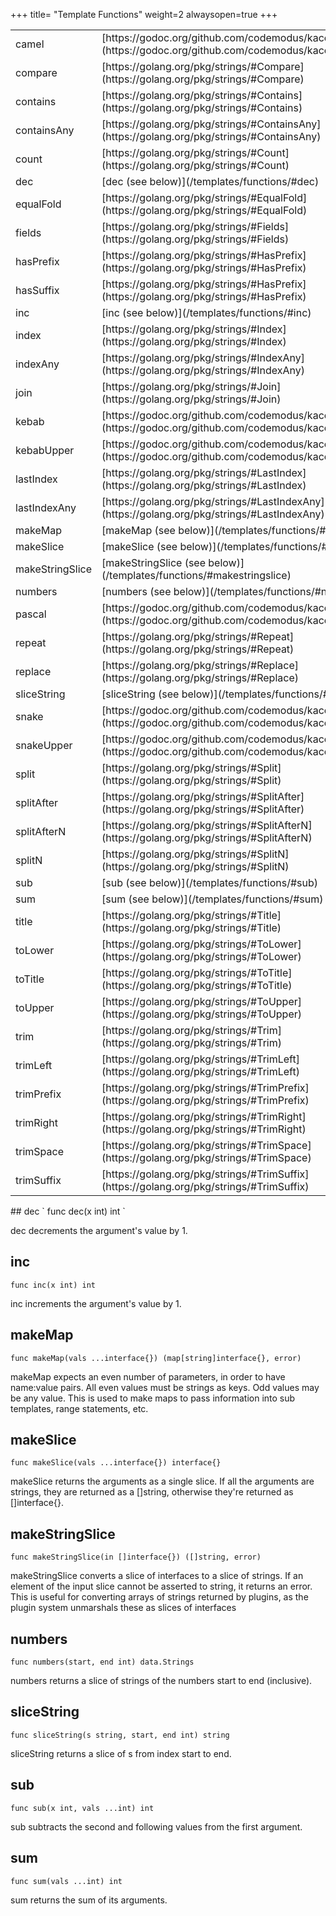 +++
title= "Template Functions"
weight=2
alwaysopen=true
+++

<!-- {{{gocog
package main

import (
	"fmt"
	"os"
	"os/exec"
	"regexp"
	"strings"
)

var (
	stringsPkg = regexp.MustCompile(`"(.*?)".*?(strings\.(.*))$`)
	kacePkg    = regexp.MustCompile(`"(.*?)".*?(kace\.(.*))`)
	localFunc  = regexp.MustCompile(`"(.*?)".*?[a-zA-Z0-9_]+$`)
)

func main() {
	c := exec.Command("go", "doc", "-u", "gnorm.org/gnorm/environ.FuncMap")
	b, err := c.CombinedOutput()
	if err != nil {
		fmt.Println(err)
		os.Exit(1)
	}

	fmt.Println("<table>")

	var locals []string
	s := string(b)
	// strip off the first line about funcmap itself
	lines := strings.Split(s, "\n")[1:]
	for _, s := range lines {
		if len(s) == 0 {
			continue
		}
		if len(s) == 1 {
			break
		}
		// trim the trailing comma and indentation
		s := strings.TrimSpace(s[:len(s)-1])
		switch {
		case stringsPkg.MatchString(s):
			s = stringsPkg.ReplaceAllString(s, `<tr><td>$1</td><td>[https://golang.org/pkg/strings/#$3](https://golang.org/pkg/strings/#$3)</td></tr>`)

		case kacePkg.MatchString(s):
			s = kacePkg.ReplaceAllString(s, `<tr><td>$1</td><td>[https://godoc.org/github.com/codemodus/kace#$3](https://godoc.org/github.com/codemodus/kace#$3)</td></tr>`)
		case localFunc.MatchString(s):
			name := localFunc.ReplaceAllString(s, "$1")
			locals = append(locals, name)
			lowername := strings.ToLower(name)
			s = fmt.Sprintf("<tr><td>%s</td><td>[%s (see below)](/templates/functions/#%s)</td></tr>", name, name, lowername)
		}
		fmt.Println(s)
	}
	fmt.Println("</table>")

	for _, s := range locals {
		fmt.Println("##", s)
		c := exec.Command("go", "doc", "-u", "gnorm.org/gnorm/environ."+s)
		b, err := c.CombinedOutput()
		if err != nil {
			fmt.Println(err)
			os.Exit(1)
		}
		s := strings.TrimSpace(string(b))
		vals := strings.Split(s, "\n")
		fmt.Println("`", vals[0], "`")
		fmt.Println()
		for _, s := range vals[1:] {
			fmt.Println(strings.TrimSpace(s))
		}
	}
}
gocog}}} -->
<table>
<tr><td>camel</td><td>[https://godoc.org/github.com/codemodus/kace#Camel](https://godoc.org/github.com/codemodus/kace#Camel)</td></tr>
<tr><td>compare</td><td>[https://golang.org/pkg/strings/#Compare](https://golang.org/pkg/strings/#Compare)</td></tr>
<tr><td>contains</td><td>[https://golang.org/pkg/strings/#Contains](https://golang.org/pkg/strings/#Contains)</td></tr>
<tr><td>containsAny</td><td>[https://golang.org/pkg/strings/#ContainsAny](https://golang.org/pkg/strings/#ContainsAny)</td></tr>
<tr><td>count</td><td>[https://golang.org/pkg/strings/#Count](https://golang.org/pkg/strings/#Count)</td></tr>
<tr><td>dec</td><td>[dec (see below)](/templates/functions/#dec)</td></tr>
<tr><td>equalFold</td><td>[https://golang.org/pkg/strings/#EqualFold](https://golang.org/pkg/strings/#EqualFold)</td></tr>
<tr><td>fields</td><td>[https://golang.org/pkg/strings/#Fields](https://golang.org/pkg/strings/#Fields)</td></tr>
<tr><td>hasPrefix</td><td>[https://golang.org/pkg/strings/#HasPrefix](https://golang.org/pkg/strings/#HasPrefix)</td></tr>
<tr><td>hasSuffix</td><td>[https://golang.org/pkg/strings/#HasPrefix](https://golang.org/pkg/strings/#HasPrefix)</td></tr>
<tr><td>inc</td><td>[inc (see below)](/templates/functions/#inc)</td></tr>
<tr><td>index</td><td>[https://golang.org/pkg/strings/#Index](https://golang.org/pkg/strings/#Index)</td></tr>
<tr><td>indexAny</td><td>[https://golang.org/pkg/strings/#IndexAny](https://golang.org/pkg/strings/#IndexAny)</td></tr>
<tr><td>join</td><td>[https://golang.org/pkg/strings/#Join](https://golang.org/pkg/strings/#Join)</td></tr>
<tr><td>kebab</td><td>[https://godoc.org/github.com/codemodus/kace#Kebab](https://godoc.org/github.com/codemodus/kace#Kebab)</td></tr>
<tr><td>kebabUpper</td><td>[https://godoc.org/github.com/codemodus/kace#KebabUpper](https://godoc.org/github.com/codemodus/kace#KebabUpper)</td></tr>
<tr><td>lastIndex</td><td>[https://golang.org/pkg/strings/#LastIndex](https://golang.org/pkg/strings/#LastIndex)</td></tr>
<tr><td>lastIndexAny</td><td>[https://golang.org/pkg/strings/#LastIndexAny](https://golang.org/pkg/strings/#LastIndexAny)</td></tr>
<tr><td>makeMap</td><td>[makeMap (see below)](/templates/functions/#makemap)</td></tr>
<tr><td>makeSlice</td><td>[makeSlice (see below)](/templates/functions/#makeslice)</td></tr>
<tr><td>makeStringSlice</td><td>[makeStringSlice (see below)](/templates/functions/#makestringslice)</td></tr>
<tr><td>numbers</td><td>[numbers (see below)](/templates/functions/#numbers)</td></tr>
<tr><td>pascal</td><td>[https://godoc.org/github.com/codemodus/kace#Pascal](https://godoc.org/github.com/codemodus/kace#Pascal)</td></tr>
<tr><td>repeat</td><td>[https://golang.org/pkg/strings/#Repeat](https://golang.org/pkg/strings/#Repeat)</td></tr>
<tr><td>replace</td><td>[https://golang.org/pkg/strings/#Replace](https://golang.org/pkg/strings/#Replace)</td></tr>
<tr><td>sliceString</td><td>[sliceString (see below)](/templates/functions/#slicestring)</td></tr>
<tr><td>snake</td><td>[https://godoc.org/github.com/codemodus/kace#Snake](https://godoc.org/github.com/codemodus/kace#Snake)</td></tr>
<tr><td>snakeUpper</td><td>[https://godoc.org/github.com/codemodus/kace#SnakeUpper](https://godoc.org/github.com/codemodus/kace#SnakeUpper)</td></tr>
<tr><td>split</td><td>[https://golang.org/pkg/strings/#Split](https://golang.org/pkg/strings/#Split)</td></tr>
<tr><td>splitAfter</td><td>[https://golang.org/pkg/strings/#SplitAfter](https://golang.org/pkg/strings/#SplitAfter)</td></tr>
<tr><td>splitAfterN</td><td>[https://golang.org/pkg/strings/#SplitAfterN](https://golang.org/pkg/strings/#SplitAfterN)</td></tr>
<tr><td>splitN</td><td>[https://golang.org/pkg/strings/#SplitN](https://golang.org/pkg/strings/#SplitN)</td></tr>
<tr><td>sub</td><td>[sub (see below)](/templates/functions/#sub)</td></tr>
<tr><td>sum</td><td>[sum (see below)](/templates/functions/#sum)</td></tr>
<tr><td>title</td><td>[https://golang.org/pkg/strings/#Title](https://golang.org/pkg/strings/#Title)</td></tr>
<tr><td>toLower</td><td>[https://golang.org/pkg/strings/#ToLower](https://golang.org/pkg/strings/#ToLower)</td></tr>
<tr><td>toTitle</td><td>[https://golang.org/pkg/strings/#ToTitle](https://golang.org/pkg/strings/#ToTitle)</td></tr>
<tr><td>toUpper</td><td>[https://golang.org/pkg/strings/#ToUpper](https://golang.org/pkg/strings/#ToUpper)</td></tr>
<tr><td>trim</td><td>[https://golang.org/pkg/strings/#Trim](https://golang.org/pkg/strings/#Trim)</td></tr>
<tr><td>trimLeft</td><td>[https://golang.org/pkg/strings/#TrimLeft](https://golang.org/pkg/strings/#TrimLeft)</td></tr>
<tr><td>trimPrefix</td><td>[https://golang.org/pkg/strings/#TrimPrefix](https://golang.org/pkg/strings/#TrimPrefix)</td></tr>
<tr><td>trimRight</td><td>[https://golang.org/pkg/strings/#TrimRight](https://golang.org/pkg/strings/#TrimRight)</td></tr>
<tr><td>trimSpace</td><td>[https://golang.org/pkg/strings/#TrimSpace](https://golang.org/pkg/strings/#TrimSpace)</td></tr>
<tr><td>trimSuffix</td><td>[https://golang.org/pkg/strings/#TrimSuffix](https://golang.org/pkg/strings/#TrimSuffix)</td></tr>
</table>
## dec
` func dec(x int) int `

dec decrements the argument's value by 1.
## inc
` func inc(x int) int `

inc increments the argument's value by 1.
## makeMap
` func makeMap(vals ...interface{}) (map[string]interface{}, error) `

makeMap expects an even number of parameters, in order to have name:value
pairs. All even values must be strings as keys. Odd values may be any value.
This is used to make maps to pass information into sub templates, range
statements, etc.
## makeSlice
` func makeSlice(vals ...interface{}) interface{} `

makeSlice returns the arguments as a single slice. If all the arguments are
strings, they are returned as a []string, otherwise they're returned as
[]interface{}.
## makeStringSlice
` func makeStringSlice(in []interface{}) ([]string, error) `

makeStringSlice converts a slice of interfaces to a slice of strings. If an
element of the input slice cannot be asserted to string, it returns an error.
This is useful for converting arrays of strings returned by plugins, as the plugin
system unmarshals these as slices of interfaces
## numbers
` func numbers(start, end int) data.Strings `

numbers returns a slice of strings of the numbers start to end (inclusive).
## sliceString
` func sliceString(s string, start, end int) string `

sliceString returns a slice of s from index start to end.
## sub
` func sub(x int, vals ...int) int `

sub subtracts the second and following values from the first argument.
## sum
` func sum(vals ...int) int `

sum returns the sum of its arguments.
<!-- {{{end}}} -->
